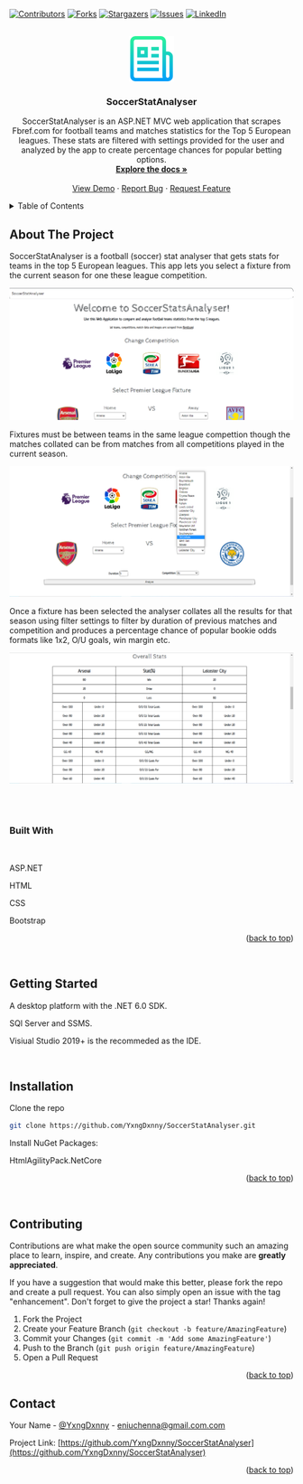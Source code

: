 <!-- Readme Template: https://github.com/othneildrew/Best-README-Template -->
<a name="readme-top"></a>

[![Contributors][contributors-shield]][contributors-url]
[![Forks][forks-shield]][forks-url]
[![Stargazers][stars-shield]][stars-url]
[![Issues][issues-shield]][issues-url]
[![LinkedIn][linkedin-shield]][linkedin-url]



<!-- PROJECT LOGO -->
<br />
<div align="center">
  <a href="https://github.com/YxngDxnny/SoccerStatAnalyser">
    <img src="ReadMeImages/logo.png" alt="Logo" width="80" height="80">
  </a>

<h3 align="center">SoccerStatAnalyser</h3>

  <p align="center">
    SoccerStatAnalyser is an ASP.NET MVC web application that scrapes Fbref.com for football teams and matches statistics for the Top 5 European leagues. These stats are filtered with settings provided for the user and analyzed by the app to create percentage chances for popular betting options.
    <br />
    <a href="https://github.com/YxngDxnny/SoccerStatAnalyser"><strong>Explore the docs »</strong></a>
    <br />
    <br />
    <a href="https://github.com/YxngDxnny/SoccerStatAnalyser">View Demo</a>
    ·
    <a href="https://github.com/YxngDxnny/SoccerStatAnalyser/issues">Report Bug</a>
    ·
    <a href="https://github.com/YxngDxnny/SoccerStatAnalyser/issues">Request Feature</a>
  </p>
</div>



<!-- TABLE OF CONTENTS -->
<details>
  <summary>Table of Contents</summary>
  <ol>
    <li>
      <a href="#about-the-project">About The Project</a>
      <ul>
        <li><a href="#built-with">Built With</a></li>
      </ul>
    </li>
    <li>
      <a href="#getting-started">Getting Started</a>
      <ul>
        <li><a href="#installation">Installation</a></li>
      </ul>
    </li>
    <li><a href="#contributing">Contributing</a></li>
    <li><a href="#contact">Contact</a></li>
  </ol>
</details>



<!-- ABOUT THE PROJECT -->
## About The Project
SoccerStatAnalyser is a football (soccer) stat analyser that gets stats for teams in the top 5 European leagues. This app lets you select a fixture from the current season for one these league competition. 

[![SoccerStatAnalyser Screen Shot][Screenshot1]]()

Fixtures must be between teams in the same league compettion though the matches collated can be from matches from all competitions played in the current season.

[![SoccerStatAnalyser Screen Shot][Screenshot2]]()

Once a fixture has been selected the analyser collates all the results for that season using filter settings  to filter by duration of previous matches and competition and produces a percentage chance of popular bookie odds formats like 1x2, O/U goals, win margin etc.

[![SoccerStatAnalyser Screen Shot][Screenshot3]]()


<br>
<br>

### Built With
<br>
<p>ASP.NET</p>
<p>HTML</p>
<p>CSS</p>
<p>Bootstrap</p>

<p align="right">(<a href="#readme-top">back to top</a>)</p>
<br>


<!-- GETTING STARTED -->
## Getting Started

<p>A desktop platform with the .NET 6.0 SDK.</p>
<p>SQl Server and SSMS.</p>
<p>Visiual Studio 2019+ is the recommeded as the IDE.</p>
<br>

## Installation

Clone the repo
   ```sh
   git clone https://github.com/YxngDxnny/SoccerStatAnalyser.git
   ```

   <p>Install NuGet Packages:</p>
   <p>HtmlAgilityPack.NetCore</p>

<p align="right">(<a href="#readme-top">back to top</a>)</p>
<br>

<!-- CONTRIBUTING -->
## Contributing

Contributions are what make the open source community such an amazing place to learn, inspire, and create. Any contributions you make are **greatly appreciated**.

If you have a suggestion that would make this better, please fork the repo and create a pull request. You can also simply open an issue with the tag "enhancement".
Don't forget to give the project a star! Thanks again!

1. Fork the Project
2. Create your Feature Branch (`git checkout -b feature/AmazingFeature`)
3. Commit your Changes (`git commit -m 'Add some AmazingFeature'`)
4. Push to the Branch (`git push origin feature/AmazingFeature`)
5. Open a Pull Request

<p align="right">(<a href="#readme-top">back to top</a>)</p>



<!-- CONTACT -->
## Contact

Your Name - [@YxngDxnny](https://twitter.com/YxngDxnny) - eniuchenna@gmail.com.com

Project Link: [https://github.com/YxngDxnny/SoccerStatAnalyser](https://github.com/YxngDxnny/SoccerStatAnalyser)

<p align="right">(<a href="#readme-top">back to top</a>)</p>






<!-- MARKDOWN LINKS & IMAGES -->
<!-- https://www.markdownguide.org/basic-syntax/#reference-style-links -->
[contributors-shield]: https://img.shields.io/github/contributors/YxngDxnny/SoccerStatAnalyser.svg?style=for-the-badge
[contributors-url]: https://github.com/YxngDxnny/SoccerStatAnalyser/graphs/contributors
[forks-shield]: https://img.shields.io/github/forks/YxngDxnny/SoccerStatAnalyser.svg?style=for-the-badge
[forks-url]: https://github.com/YxngDxnny/SoccerStatAnalyser/network/members
[stars-shield]: https://img.shields.io/github/stars/YxngDxnny/SoccerStatAnalyser.svg?style=for-the-badge
[stars-url]: https://github.com/YxngDxnny/SoccerStatAnalyser/stargazers
[issues-shield]: https://img.shields.io/github/issues/YxngDxnny/SoccerStatAnalyser.svg?style=for-the-badge
[issues-url]: https://github.com/YxngDxnny/SoccerStatAnalyser/issues
[license-shield]: https://img.shields.io/github/license/YxngDxnny/SoccerStatAnalyser.svg?style=for-the-badge
[license-url]: https://github.com/YxngDxnny/SoccerStatAnalyser/blob/master/LICENSE.txt
[linkedin-shield]: https://img.shields.io/badge/-LinkedIn-black.svg?style=for-the-badge&logo=linkedin&colorB=555
[linkedin-url]: https://linkedin.com/in/Uchenna_Eni
[screenshot1]: ReadMeImages/Screenshot_1.png
[screenshot2]: ReadMeImages/Screenshot_2.png
[screenshot3]: ReadMeImages/Screenshot_3.png


